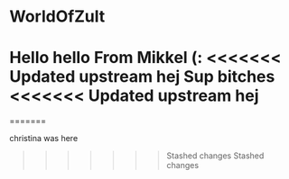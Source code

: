 # WorldOfZult
Hello
hello From Mikkel (:
<<<<<<< Updated upstream
hej
Sup bitches
<<<<<<< Updated upstream
hej
=======
=======

christina was here
>>>>>>> Stashed changes
>>>>>>> Stashed changes
